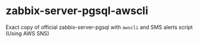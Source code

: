 # zabbix-server-pgsql-awscli
Exact copy of official zabbix-server-pgsql with `awscli` and SMS alerts script (Using AWS SNS)

